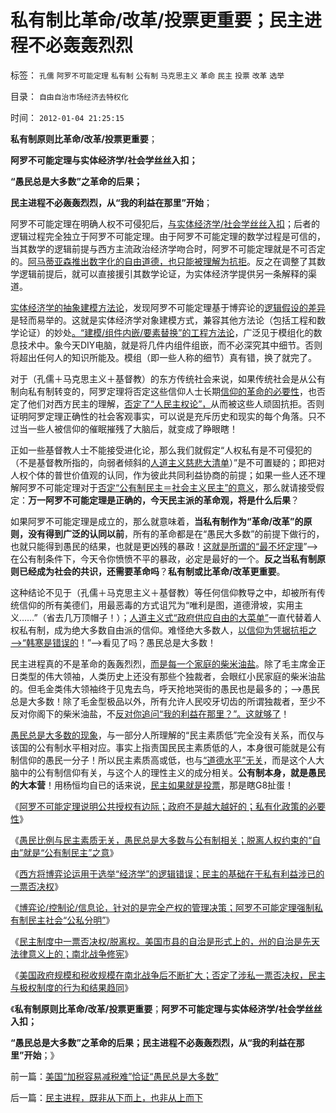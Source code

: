 # 私有制比革命/改革/投票更重要；民主进程不必轰轰烈烈

标签： `孔儒` `阿罗不可能定理` `私有制` `公有制` `马克思主义` `革命` `民主` `投票` `改革` `选举` 

目录： `自由自治市场经济去特权化`

时间： `2012-01-04 21:25:15`

**私有制原则比革命/改革/投票更重要**；

**阿罗不可能定理与实体经济学/社会学丝丝入扣；**

**“愚民总是大多数”之革命的后果；**

**民主进程不必轰轰烈烈，从“我的利益在那里”开始**；

阿罗不可能定理在明确人权不可侵犯后，[与实体经济学/社会学丝丝入扣](../../../2011/2/16/实体经济学和历史学都是研究人类行为的科学.md)；后者的逻辑过程完全独立于阿罗不可能定理。由于阿罗不可能定理的数学过程是可信的，当其数学的逻辑前提与西方主流政治经济学吻合时，阿罗不可能定理就是不可否定的。[阿马蒂亚森推出数字化的自由道德，也只能被理解为抗拒](../../../2011/12/30/印度的社会主义民主和阿马蒂亚森的数字化道德.md)。反之在调整了其数学逻辑前提后，就可以直接援引其数学论证，为实体经济学提供另一条解释的渠道。

[实体经济学的抽象建模方法论](../../../2009/4/1/面向对象抽象模型社会经济分析.md)，发现阿罗不可能定理基于博弈论的[逻辑假设的差异](../../../2011/3/4/对象抽象，要素替代和偷换概念.md)是轻而易举的。这就是实体经济学对象建模方式，兼容其他方法论（包括工程和数学论证）的妙处[。“建模/组件内嵌/要素替换”的工程方法论](../../../2009/4/2/要素简化，四要素原则，仿真校准.md)，广泛见于模组化的数息技术中。象今天DIY电脑，就是将几件内组件组嵌，而不必深究其中细节。否则将超出任何人的知识所能及。模组（即一些人称的细节）真有错，换了就完了。

对于（孔儒＋马克思主义＋基督教）的东方传统社会来说，如果传统社会是从公有制向私有制转变的，阿罗定理将否定这些信仰人士长期[信仰的革命的必要性](../../../2012/1/1/多数人暴政的“怀旧”“复古”的虚拟正义.md)，也否定了他们对西方民主的理解，[否定了“人民主权论”，](../../../2011/12/4/“主权来自人民”是正确的废话.md)从而被这些人顽固抗拒。否则证明阿罗定理正确性的社会客观事实，可以说是充斥历史和现实的每个角落。只不过当一些人被信仰的催眠摧残了大脑后，就变成了睁眼瞎！

正如一些基督教人士不能接受进化论，那么我们就假定“人权私有是不可侵犯的（不是基督教所指的，向弱者倾斜的[人道主义慈悲大清单](../../../2012/1/3/阿罗定理“愚民总是大多数”与民主素质无关.md)）”是不可置疑的；即把对人权个体的普世价值观的认同，作为彼此共同利益协商的前提；如果一些人还不理解阿罗不可能定理对于[否定“公有制民主＝社会主义民主”的意义](../../../2011/12/31/从阿马蒂亚森看茅于轼，世界意识形态的主流.md)，那么就请接受假定：**万一阿罗不可能定理是正确的，今天民主派的革命观，将是什么后果**？

如果阿罗不可能定理是成立的，那么就意味着，**当私有制作为“革命/改革”的原则，没有得到广泛的认同以前**，所有的革命都是在“愚民大多数”的前提下做行的，也就只能得到愚民的结果，也就是更凶残的暴政！[这就是所谓的“最不坏定理](../../../2011/6/4/最不坏定律：没有最坏的，只有更坏的.md)”——>在公有制条件下，今天令你愤愤不平的暴政，必定是最好的一个。**反之当私有制原则已经成为社会的共识，还需要革命吗**？**私有制或比革命/改革更重要**。

这种结论不见于（孔儒＋马克思主义＋基督教）等任何信仰教导之中，却被所有传统信仰的所有美德们，用最恶毒的方式诅咒为“唯利是图，道德滑坡，实用主义……”（省去几万顶帽子！）；[人道主义式“政府供应自由的大菜单”](../../../2012/1/3/阿罗定理“愚民总是大多数”与民主素质无关.md)一直代替着人权私有制，成为绝大多数自由派的信仰。难怪绝大多数人，[以信仰为凭据抗拒之——>“韩寒是错误的](../../../2011/12/4/民主进程的关键在于消除贫民的造反冲动.md)！”——>看见了吗？愚民总是大多数！

民主进程真的不是革命的轰轰烈烈，[而是每一个家庭的柴米油盐](../../../2011/9/21/民富是测算民主的量化指标.md)。除了毛主席金正日类型的伟大领袖，人类历史上还没有那些个独裁者，会眼红小民家庭的柴米油盐的。但毛金类伟大领袖终于见鬼去鸟，呼天抢地哭街的愚民也是最多的；——>愚民总是大多数！除了毛金型极品以外，所有允许人民咬牙切齿的所谓独裁者，至少不反对你阁下的柴米油盐，不[反对你追问“我的利益在那里？”。这就够了](../../../2011/2/25/民主改革就是社会利益沟通的过程.md)！

[愚民总是大多数的现象](../../../2012/1/3/阿罗定理“愚民总是大多数”与民主素质无关.md)，与一部分人所理解的“民主素质低”完全没有关系，而仅与该国的公有制水平相对应。事实上指责国民民主素质低的人，本身很可能就是公有制信仰的愚民一分子！所以民主素质高或低，也与[“道德水平”无关](../../../2009/8/24/中庸枉法,惩善扬恶,坏事做尽.md)，而是这个人大脑中的公有制信仰有关，与这个人的理性主义的成分相关。**公有制本身，就是愚民的大本营**！用杨恒均自已的话来说，[民主如果就是投票](../../../2012/1/3/民主关键在涉私一票否决权；罗马的保民官和美国宪法中的要素.md)，那是瞎G8扯蛋！

《[阿罗不可能定理说明公共授权有边际；政府不是越大越好的；私有化政策的必要性](../../../2012/1/2/阿罗不可能定理：公共服务有边际，政府不是越大越好.md)》

《[愚民比例与民主素质无关，愚民总是大多数与公有制相关；脱离人权约束的“自由”就是“公有制民主”之意](../../../2012/1/3/阿罗定理“愚民总是大多数”与民主素质无关.md)》

《[西方将博弈论运用于选举“经济学”的逻辑错误；民主的基础在于私有利益涉已的一票否决权](../../../2012/1/3/民主关键在涉私一票否决权；罗马的保民官和美国宪法中的要素.md)》

《[博弈论/控制论/信息论，针对的是完全产权的管理决策；阿罗不可能定理强制私有制民主社会“公私分明”](../../../2012/1/3/民主社会必须公私分明，看滥用博弈论的“选举经济学”.md)》

《[民主制度中一票否决权/脱离权。美国市县的自治是形式上的，州的自治是先天法律意义上的；南北战争修宪](../../../2012/1/3/民主的一票否决权／脱离权和南北战争和奥巴马的富人税.md)》

《[美国政府规模和税收规模在南北战争后不断扩大；否定了涉私一票否决权，民主与极权制度的行为和结果趋同](../../../2012/1/4/美国“加税容易减税难”恰证“愚民总是大多数”.md)》

《**私有制原则比革命/改革/投票更重要**；**阿罗不可能定理与实体经济学/社会学丝丝入扣；**

**“愚民总是大多数”之革命的后果；民主进程不必轰轰烈烈，从“我的利益在那里”开始**；》



前一篇：[美国“加税容易减税难”恰证“愚民总是大多数”](../../../2012/1/4/美国“加税容易减税难”恰证“愚民总是大多数”.md)

后一篇：[民主进程，既非从下而上，也非从上而下](../../../2012/1/4/民主进程，既非从下而上，也非从上而下.md)